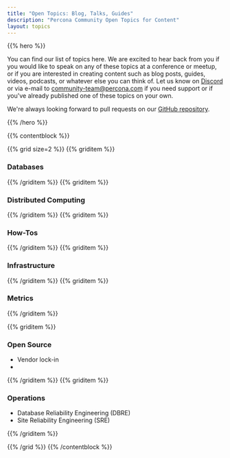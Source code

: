 ```yaml
---
title: "Open Topics: Blog, Talks, Guides"
description: "Percona Community Open Topics for Content"
layout: topics
---
```


{{% hero %}}

You can find our list of topics here. We are excited to hear back from you if you would like to speak on any of these topics at a conference or meetup, or if you are interested in creating content such as blog posts, guides, videos, podcasts, or whatever else you can think of. Let us know on [Discord](http://per.co.na/discord) or via e-mail to [community-team@percona.com](mailto:community-team@percona.com) if you need support or if you've already published one of these topics on your own. 

We're always looking forward to pull requests on our [GitHub repository](https://github.com/percona/community).

{{% /hero %}}

{{% contentblock %}}

{{% grid size=2 %}}
{{% griditem %}}

### Databases

{{% /griditem %}}
{{% griditem %}}

### Distributed Computing

{{% /griditem %}}
{{% griditem %}}

### How-Tos

{{% /griditem %}}
{{% griditem %}}

### Infrastructure

{{% /griditem %}}
{{% griditem %}}

### Metrics


{{% /griditem %}}

{{% griditem %}}

### Open Source

* Vendor lock-in
* 

{{% /griditem %}}
{{% griditem %}}

### Operations

* Database Reliability Engineering (DBRE)
* Site Reliability Engineering (SRE)

{{% /griditem %}}

{{% /grid %}}
{{% /contentblock %}}